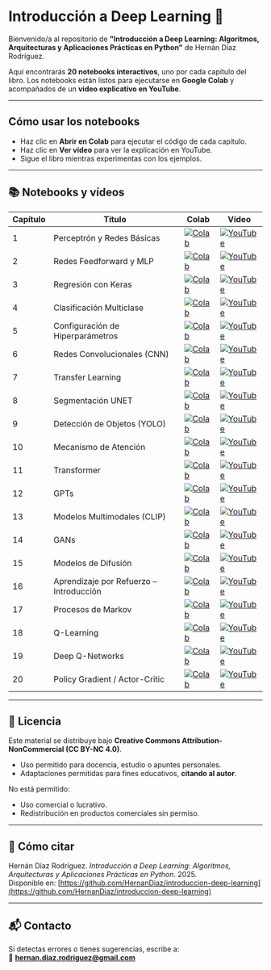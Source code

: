 # Introducción a Deep Learning 📘

Bienvenido/a al repositorio de **"Introducción a Deep Learning: Algoritmos, Arquitecturas y Aplicaciones Prácticas en Python"** de Hernán Díaz Rodríguez.

Aquí encontrarás **20 notebooks interactivos**, uno por cada capítulo del libro. Los notebooks están listos para ejecutarse en **Google Colab** y acompañados de un **video explicativo en YouTube**.

---

## Cómo usar los notebooks

- Haz clic en **Abrir en Colab** para ejecutar el código de cada capítulo.  
- Haz clic en **Ver vídeo** para ver la explicación en YouTube.  
- Sigue el libro mientras experimentas con los ejemplos.

---

## 📚 Notebooks y vídeos

| Capítulo | Título | Colab | Vídeo |
|----------|--------|-------|-------|
| 1  | Perceptrón y Redes Básicas | [![Colab](https://colab.research.google.com/assets/colab-badge.svg)](https://colab.research.google.com/github/HernanDiaz/introduccion-deep-learning/blob/main/1%20El%20perceptron.ipynb) | [![YouTube](https://img.shields.io/badge/YouTube-Video-red?logo=youtube)](https://youtu.be/kWLW1ByUSjM) |
| 2  | Redes Feedforward y MLP | [![Colab](https://colab.research.google.com/assets/colab-badge.svg)](https://colab.research.google.com/github/HernanDiaz/introduccion-deep-learning/blob/main/capitulo2.ipynb) | [![YouTube](https://img.shields.io/badge/YouTube-Video-red?logo=youtube)](https://www.youtube.com/watch?v=VIDEO2) |
| 3  | Regresión con Keras | [![Colab](https://colab.research.google.com/assets/colab-badge.svg)](https://colab.research.google.com/github/HernanDiaz/introduccion-deep-learning/blob/main/capitulo3.ipynb) | [![YouTube](https://img.shields.io/badge/YouTube-Video-red?logo=youtube)](https://www.youtube.com/watch?v=VIDEO3) |
| 4  | Clasificación Multiclase | [![Colab](https://colab.research.google.com/assets/colab-badge.svg)](https://colab.research.google.com/github/HernanDiaz/introduccion-deep-learning/blob/main/capitulo4.ipynb) | [![YouTube](https://img.shields.io/badge/YouTube-Video-red?logo=youtube)](https://www.youtube.com/watch?v=VIDEO4) |
| 5  | Configuración de Hiperparámetros | [![Colab](https://colab.research.google.com/assets/colab-badge.svg)](https://colab.research.google.com/github/HernanDiaz/introduccion-deep-learning/blob/main/capitulo5.ipynb) | [![YouTube](https://img.shields.io/badge/YouTube-Video-red?logo=youtube)](https://www.youtube.com/watch?v=VIDEO5) |
| 6  | Redes Convolucionales (CNN) | [![Colab](https://colab.research.google.com/assets/colab-badge.svg)](https://colab.research.google.com/github/HernanDiaz/introduccion-deep-learning/blob/main/capitulo6.ipynb) | [![YouTube](https://img.shields.io/badge/YouTube-Video-red?logo=youtube)](https://www.youtube.com/watch?v=VIDEO6) |
| 7  | Transfer Learning | [![Colab](https://colab.research.google.com/assets/colab-badge.svg)](https://colab.research.google.com/github/HernanDiaz/introduccion-deep-learning/blob/main/capitulo7.ipynb) | [![YouTube](https://img.shields.io/badge/YouTube-Video-red?logo=youtube)](https://www.youtube.com/watch?v=VIDEO7) |
| 8  | Segmentación UNET | [![Colab](https://colab.research.google.com/assets/colab-badge.svg)](https://colab.research.google.com/github/HernanDiaz/introduccion-deep-learning/blob/main/capitulo8.ipynb) | [![YouTube](https://img.shields.io/badge/YouTube-Video-red?logo=youtube)](https://www.youtube.com/watch?v=VIDEO8) |
| 9  | Detección de Objetos (YOLO) | [![Colab](https://colab.research.google.com/assets/colab-badge.svg)](https://colab.research.google.com/github/HernanDiaz/introduccion-deep-learning/blob/main/capitulo9.ipynb) | [![YouTube](https://img.shields.io/badge/YouTube-Video-red?logo=youtube)](https://www.youtube.com/watch?v=VIDEO9) |
| 10 | Mecanismo de Atención | [![Colab](https://colab.research.google.com/assets/colab-badge.svg)](https://colab.research.google.com/github/HernanDiaz/introduccion-deep-learning/blob/main/capitulo10.ipynb) | [![YouTube](https://img.shields.io/badge/YouTube-Video-red?logo=youtube)](https://www.youtube.com/watch?v=VIDEO10) |
| 11 | Transformer | [![Colab](https://colab.research.google.com/assets/colab-badge.svg)](https://colab.research.google.com/github/HernanDiaz/introduccion-deep-learning/blob/main/capitulo11.ipynb) | [![YouTube](https://img.shields.io/badge/YouTube-Video-red?logo=youtube)](https://www.youtube.com/watch?v=VIDEO11) |
| 12 | GPTs | [![Colab](https://colab.research.google.com/assets/colab-badge.svg)](https://colab.research.google.com/github/HernanDiaz/introduccion-deep-learning/blob/main/capitulo12.ipynb) | [![YouTube](https://img.shields.io/badge/YouTube-Video-red?logo=youtube)](https://www.youtube.com/watch?v=VIDEO12) |
| 13 | Modelos Multimodales (CLIP) | [![Colab](https://colab.research.google.com/assets/colab-badge.svg)](https://colab.research.google.com/github/HernanDiaz/introduccion-deep-learning/blob/main/capitulo13.ipynb) | [![YouTube](https://img.shields.io/badge/YouTube-Video-red?logo=youtube)](https://www.youtube.com/watch?v=VIDEO13) |
| 14 | GANs | [![Colab](https://colab.research.google.com/assets/colab-badge.svg)](https://colab.research.google.com/github/HernanDiaz/introduccion-deep-learning/blob/main/capitulo14.ipynb) | [![YouTube](https://img.shields.io/badge/YouTube-Video-red?logo=youtube)](https://www.youtube.com/watch?v=VIDEO14) |
| 15 | Modelos de Difusión | [![Colab](https://colab.research.google.com/assets/colab-badge.svg)](https://colab.research.google.com/github/HernanDiaz/introduccion-deep-learning/blob/main/capitulo15.ipynb) | [![YouTube](https://img.shields.io/badge/YouTube-Video-red?logo=youtube)](https://www.youtube.com/watch?v=VIDEO15) |
| 16 | Aprendizaje por Refuerzo – Introducción | [![Colab](https://colab.research.google.com/assets/colab-badge.svg)](https://colab.research.google.com/github/HernanDiaz/introduccion-deep-learning/blob/main/capitulo16.ipynb) | [![YouTube](https://img.shields.io/badge/YouTube-Video-red?logo=youtube)](https://www.youtube.com/watch?v=VIDEO16) |
| 17 | Procesos de Markov | [![Colab](https://colab.research.google.com/assets/colab-badge.svg)](https://colab.research.google.com/github/HernanDiaz/introduccion-deep-learning/blob/main/capitulo17.ipynb) | [![YouTube](https://img.shields.io/badge/YouTube-Video-red?logo=youtube)](https://www.youtube.com/watch?v=VIDEO17) |
| 18 | Q-Learning | [![Colab](https://colab.research.google.com/assets/colab-badge.svg)](https://colab.research.google.com/github/HernanDiaz/introduccion-deep-learning/blob/main/capitulo18.ipynb) | [![YouTube](https://img.shields.io/badge/YouTube-Video-red?logo=youtube)](https://www.youtube.com/watch?v=VIDEO18) |
| 19 | Deep Q-Networks | [![Colab](https://colab.research.google.com/assets/colab-badge.svg)](https://colab.research.google.com/github/HernanDiaz/introduccion-deep-learning/blob/main/capitulo19.ipynb) | [![YouTube](https://img.shields.io/badge/YouTube-Video-red?logo=youtube)](https://www.youtube.com/watch?v=VIDEO19) |
| 20 | Policy Gradient / Actor-Critic | [![Colab](https://colab.research.google.com/assets/colab-badge.svg)](https://colab.research.google.com/github/HernanDiaz/introduccion-deep-learning/blob/main/capitulo20.ipynb) | [![YouTube](https://img.shields.io/badge/YouTube-Video-red?logo=youtube)](https://www.youtube.com/watch?v=VIDEO20) |

---

## 🧾 Licencia

Este material se distribuye bajo **Creative Commons Attribution-NonCommercial (CC BY-NC 4.0)**.  

- Uso permitido para docencia, estudio o apuntes personales.  
- Adaptaciones permitidas para fines educativos, **citando al autor**.  

No está permitido:
- Uso comercial o lucrativo.  
- Redistribución en productos comerciales sin permiso.

---

## 📖 Cómo citar

Hernán Díaz Rodríguez. *Introducción a Deep Learning: Algoritmos, Arquitecturas y Aplicaciones Prácticas en Python*. 2025.  
Disponible en: [https://github.com/HernanDiaz/introduccion-deep-learning](https://github.com/HernanDiaz/introduccion-deep-learning)

---

## 📬 Contacto

Si detectas errores o tienes sugerencias, escribe a:  
📧 **hernan.diaz.rodriguez@gmail.com**

